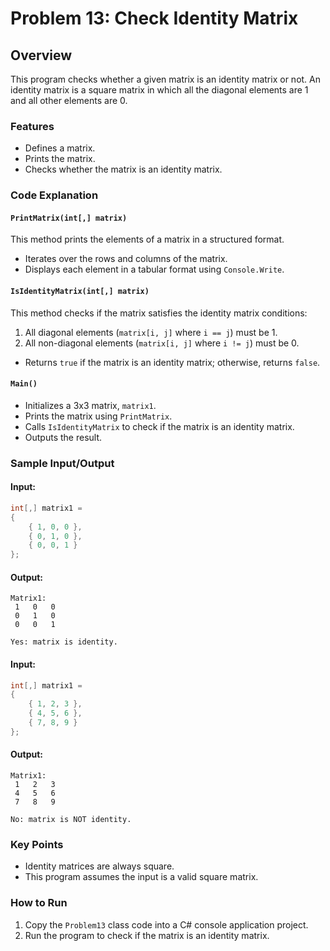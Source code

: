 # Problem 13: Check Identity Matrix

## Overview
This program checks whether a given matrix is an identity matrix or not. An identity matrix is a square matrix in which all the diagonal elements are 1 and all other elements are 0.

### Features
- Defines a matrix.
- Prints the matrix.
- Checks whether the matrix is an identity matrix.

### Code Explanation

#### `PrintMatrix(int[,] matrix)`
This method prints the elements of a matrix in a structured format.

- Iterates over the rows and columns of the matrix.
- Displays each element in a tabular format using `Console.Write`.

#### `IsIdentityMatrix(int[,] matrix)`
This method checks if the matrix satisfies the identity matrix conditions:

1. All diagonal elements (`matrix[i, j]` where `i == j`) must be 1.
2. All non-diagonal elements (`matrix[i, j]` where `i != j`) must be 0.

- Returns `true` if the matrix is an identity matrix; otherwise, returns `false`.

#### `Main()`
- Initializes a 3x3 matrix, `matrix1`.
- Prints the matrix using `PrintMatrix`.
- Calls `IsIdentityMatrix` to check if the matrix is an identity matrix.
- Outputs the result.

### Sample Input/Output

#### Input:
```csharp
int[,] matrix1 =
{
    { 1, 0, 0 },
    { 0, 1, 0 },
    { 0, 0, 1 }
};
```

#### Output:
```
Matrix1:
 1   0   0
 0   1   0
 0   0   1

Yes: matrix is identity.
```

#### Input:
```csharp
int[,] matrix1 =
{
    { 1, 2, 3 },
    { 4, 5, 6 },
    { 7, 8, 9 }
};
```

#### Output:
```
Matrix1:
 1   2   3
 4   5   6
 7   8   9

No: matrix is NOT identity.
```

### Key Points
- Identity matrices are always square.
- This program assumes the input is a valid square matrix.

### How to Run
1. Copy the `Problem13` class code into a C# console application project.
2. Run the program to check if the matrix is an identity matrix.


